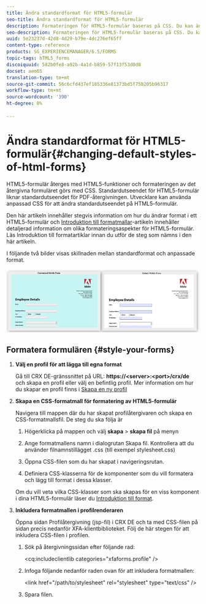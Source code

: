 ```yaml
---
title: Ändra standardformat för HTML5-formulär
seo-title: Ändra standardformat för HTML5-formulär
description: Formateringen för HTML5-formulär baseras på CSS. Du kan ändra formulärets standardformat.
seo-description: Formateringen för HTML5-formulär baseras på CSS. Du kan ändra formulärets standardformat.
uuid: 5e23237d-42d8-4d29-b79e-4dc276ef65ff
content-type: reference
products: SG_EXPERIENCEMANAGER/6.5/FORMS
topic-tags: hTML5_forms
discoiquuid: 582b0fe8-a92b-4a1d-b859-57f13f53d0d8
docset: aem65
translation-type: tm+mt
source-git-commit: 56c6cfd437ef185336e81373bd5f758205b96317
workflow-type: tm+mt
source-wordcount: '390'
ht-degree: 0%

---
```



# Ändra standardformat för HTML5-formulär{#changing-default-styles-of-html-forms}

HTML5-formulär återges med HTML5-funktioner och formateringen av det återgivna formuläret görs med CSS. Standardutseendet för HTML5-formulär liknar standardutseendet för PDF-återgivningen. Utvecklare kan använda anpassad CSS för att ändra standardutseendet på HTML5-formulär.

Den här artikeln innehåller stegvis information om hur du ändrar format i ett HTML5-formulär och [Introduktion till formatmallar](/help/forms/using/css-styles.md)-artikeln innehåller detaljerad information om olika formateringsaspekter för HTML5-formulär. Läs Introduktion till formatartiklar innan du utför de steg som nämns i den här artikeln.

I följande två bilder visas skillnaden mellan standardformat och anpassade format.

![images-002-small](assets/pictures-002-small.png)

## Formatera formulären {#style-your-forms}

1. **Välj en profil för att lägga till egna format**

   Gå till CRX DE-gränssnittet på URL: **https://&lt;server>:&lt;port>/crx/de** och skapa en profil eller välj en befintlig profil. Mer information om hur du skapar en profil finns i [Skapa en ny profil](/help/forms/using/custom-profile.md)

1. **Skapa en CSS-formatmall för formatering av HTML5-formulär**

   Navigera till mappen där du har skapat profilåtergivaren och skapa en CSS-formatmallsfil. De steg du ska följa är

   1. Högerklicka på mappen och välj **skapa** > **skapa fil** på menyn

   1. Ange formatmallens namn i dialogrutan Skapa fil. Kontrollera att du använder filnamnstillägget .css (till exempel stylesheet.css)
   1. Öppna CSS-filen som du har skapat i navigeringsrutan.
   1. Definiera CSS-klasserna för de komponenter som du vill formatera och lägg till format i dessa klasser.

   Om du vill veta vilka CSS-klasser som ska skapas för en viss komponent i dina HTML5-formulär läser du [Introduktion till format](/help/forms/using/css-styles.md).

1. **Inkludera formatmallen i profilrenderaren**

   Öppna sidan Profilåtergivning (jsp-fil) i CRX DE och ta med CSS-filen på sidan precis nedanför XFA-klientbiblioteket. Följ de här stegen för att inkludera CSS-filen i profilen.

   1. Sök på återgivningssidan efter följande rad:

      &lt;cq:includeclientlib categories=&quot;xfaforms.profile&quot; />

   1. Infoga följande nedanför raden ovan för att inkludera formatmallen:

      &lt;link href=&quot;/path/to/stylesheet&quot; rel=&quot;stylesheet&quot; type=&quot;text/css&quot; />

   1. Spara filen.
